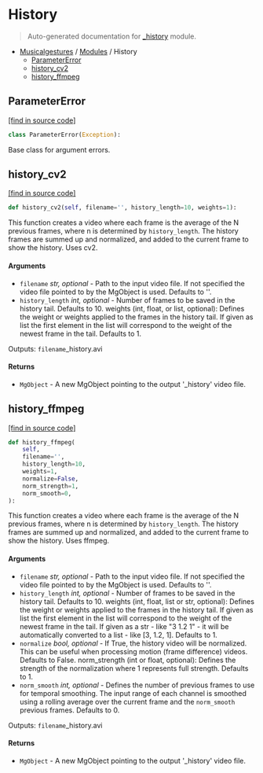 # History

> Auto-generated documentation for [_history](..\_history.py) module.

- [Musicalgestures](README.md#musicalgestures-index) / [Modules](MODULES.md#musicalgestures-modules) / History
    - [ParameterError](#parametererror)
    - [history_cv2](#history_cv2)
    - [history_ffmpeg](#history_ffmpeg)

## ParameterError

[[find in source code]](..\_history.py#L8)

```python
class ParameterError(Exception):
```

Base class for argument errors.

## history_cv2

[[find in source code]](..\_history.py#L104)

```python
def history_cv2(self, filename='', history_length=10, weights=1):
```

This function  creates a video where each frame is the average of the N previous frames, where n is determined by `history_length`. The history frames are summed up and normalized, and added to the current frame to show the history. Uses cv2.

#### Arguments

- `filename` *str, optional* - Path to the input video file. If not specified the video file pointed to by the MgObject is used. Defaults to ''.
- `history_length` *int, optional* - Number of frames to be saved in the history tail. Defaults to 10.
weights (int, float, or list, optional): Defines the weight or weights applied to the frames in the history tail. If given as list the first element in the list will correspond to the weight of the newest frame in the tail. Defaults to 1.

Outputs:
    `filename`_history.avi

#### Returns

- `MgObject` - A new MgObject pointing to the output '_history' video file.

## history_ffmpeg

[[find in source code]](..\_history.py#L13)

```python
def history_ffmpeg(
    self,
    filename='',
    history_length=10,
    weights=1,
    normalize=False,
    norm_strength=1,
    norm_smooth=0,
):
```

This function  creates a video where each frame is the average of the N previous frames, where n is determined by `history_length`. The history frames are summed up and normalized, and added to the current frame to show the history. Uses ffmpeg.

#### Arguments

- `filename` *str, optional* - Path to the input video file. If not specified the video file pointed to by the MgObject is used. Defaults to ''.
- `history_length` *int, optional* - Number of frames to be saved in the history tail. Defaults to 10.
weights (int, float, list or str, optional): Defines the weight or weights applied to the frames in the history tail. If given as list the first element in the list will correspond to the weight of the newest frame in the tail. If given as a str - like "3 1.2 1" - it will be automatically converted to a list - like [3, 1.2, 1]. Defaults to 1.
- `normalize` *bool, optional* - If True, the history video will be normalized. This can be useful when processing motion (frame difference) videos. Defaults to False.
norm_strength (int or float, optional): Defines the strength of the normalization where 1 represents full strength. Defaults to 1.
- `norm_smooth` *int, optional* - Defines the number of previous frames to use for temporal smoothing. The input range of each channel is smoothed using a rolling average over the current frame and the `norm_smooth` previous frames. Defaults to 0.

Outputs:
    `filename`_history.avi

#### Returns

- `MgObject` - A new MgObject pointing to the output '_history' video file.
